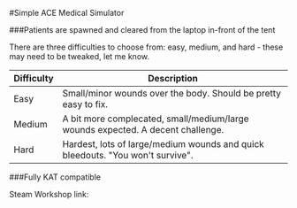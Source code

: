 #Simple ACE Medical Simulator

###Patients are spawned and cleared from the laptop in-front of the tent

There are three difficulties to choose from: easy, medium, and hard - these may need to be tweaked, let me know.

Difficulty|Description
----------|-----------
Easy      | Small/minor wounds over the body. Should be pretty easy to fix.
Medium    | A bit more complecated, small/medium/large wounds expected. A decent challenge.
Hard      | Hardest, lots of large/medium wounds and quick bleedouts. "You won't survive".

###Fully KAT compatible

Steam Workshop link:
